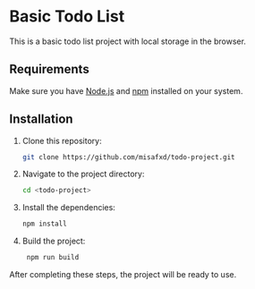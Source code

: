 # Basic Todo List

This is a basic todo list project with local storage in the browser.

## Requirements

Make sure you have [Node.js](https://nodejs.org/) and [npm](https://www.npmjs.com/) installed on your system.

## Installation

1. Clone this repository:

   ```bash
   git clone https://github.com/misafxd/todo-project.git
   ```
2. Navigate to the project directory:

   ```bash
   cd <todo-project>
    ```

3. Install the dependencies:

    ```bash
   npm install
    ```
4. Build the project:

    ```bash
     npm run build
    ```
After completing these steps, the project will be ready to use.

